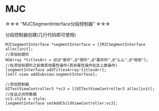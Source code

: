 # MJC
☆☆☆ “MJCSegmentInterface分段控制器” ☆☆☆

分段控制器创建(几行代码即可使用)

    MJCSegmentInterface *segmentInterface = [[MJCSegmentInterface alloc]init];
    //添加标题栏
    NSArray *titlesArr = @[@"爱你",@"恨你",@"喜欢你",@"么么",@"哈哈"]; 
    //在添加标题栏之前做其他属性操作(其余属性操作在这上面操作)
    [segmentInterface addTitlesArray:titlesArr];
    [self.view addSubview:segmentInterface];
    
    //添加控制器
    UITestViewController3 *vc3 = [[UITestViewController3 alloc]init];
    //在这之间传数据
    vc3.style = style;
    [segmentInterface setAddChildViewController:vc3];
    
    
    
    




